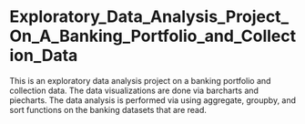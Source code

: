 # Exploratory_Data_Analysis_Project_On_A_Banking_Portfolio_and_Collection_Data
This is an exploratory data analysis project on a banking portfolio and collection data. The data visualizations are done via barcharts and piecharts. The data analysis is performed via using aggregate, groupby, and sort functions on the banking datasets that are read.
